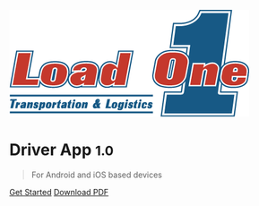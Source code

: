 <!-- _coverpage.md -->

![logo](_media/logo.png)

# Driver App <small>1.0</small>

> For Android and iOS based devices

[Get Started](getting-started.md)
[Download PDF](https://github.com/LoadOneLLC/DriverAppDocumentation/releases/download/v1.0.0/Load.One.Driver.App.pdf)